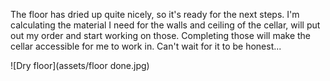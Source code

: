 The floor has dried up quite nicely, so it's ready for the next steps. I'm calculating the material I need for the walls and ceiling of the cellar, will put out my order and start working on those. Completing those will make the cellar accessible for me to work in. Can't wait for it to be honest...

![Dry floor](assets/floor done.jpg)